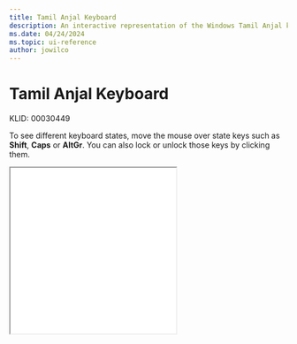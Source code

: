 ```yaml
---
title: Tamil Anjal Keyboard
description: An interactive representation of the Windows Tamil Anjal keyboard. To see different keyboard states, click or move the mouse over the state keys.
ms.date: 04/24/2024
ms.topic: ui-reference
author: jowilco
---
```


# Tamil Anjal Keyboard

KLID: 00030449

To see different keyboard states, move the mouse over state keys such as **Shift**, **Caps** or **AltGr**. You can also lock or unlock those keys by clicking them.

<iframe src="kbdinen_TamilAnjal.html" height="300"></iframe>
